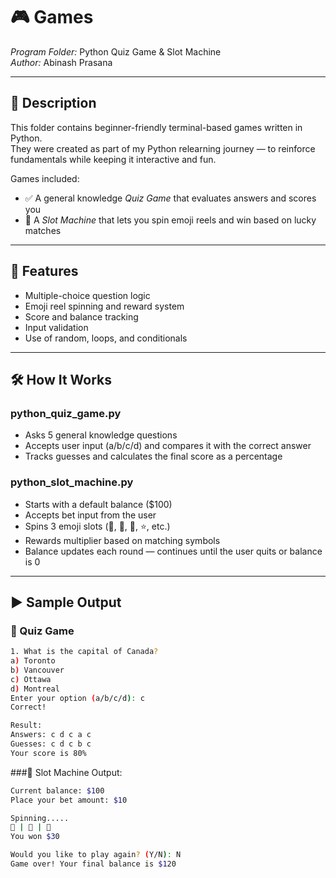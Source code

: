 # 🎮 Games

*Program Folder:* Python Quiz Game & Slot Machine  
*Author:* Abinash Prasana

---

## 📌 Description

This folder contains beginner-friendly terminal-based games written in Python.  
They were created as part of my Python relearning journey — to reinforce fundamentals while keeping it interactive and fun.

Games included:

- ✅ A general knowledge *Quiz Game* that evaluates answers and scores you
- 🎰 A *Slot Machine* that lets you spin emoji reels and win based on lucky matches

---

## 🧠 Features

- Multiple-choice question logic  
- Emoji reel spinning and reward system  
- Score and balance tracking  
- Input validation  
- Use of random, loops, and conditionals

---

## 🛠 How It Works

### python_quiz_game.py  
- Asks 5 general knowledge questions  
- Accepts user input (a/b/c/d) and compares it with the correct answer  
- Tracks guesses and calculates the final score as a percentage  

### python_slot_machine.py  
- Starts with a default balance ($100)  
- Accepts bet input from the user  
- Spins 3 emoji slots (🍒, 🍋, 🔔, ⭐, etc.)  
- Rewards multiplier based on matching symbols  
- Balance updates each round — continues until the user quits or balance is 0  

---

## ▶ Sample Output

### 🎲 Quiz Game
```bash
1. What is the capital of Canada?
a) Toronto
b) Vancouver
c) Ottawa
d) Montreal
Enter your option (a/b/c/d): c
Correct!

Result:
Answers: c d c a c  
Guesses: c d c b c  
Your score is 80%
```
###🎰 Slot Machine Output:
```bash
Current balance: $100
Place your bet amount: $10

Spinning.....
🍒 | 🍒 | 🍒
You won $30

Would you like to play again? (Y/N): N
Game over! Your final balance is $120
```
